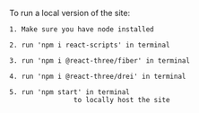 To run a local version of the site:

    1. Make sure you have node installed

    2. run 'npm i react-scripts' in terminal

    3. run 'npm i @react-three/fiber' in terminal

    4. run 'npm i @react-three/drei' in terminal
    
    5. run 'npm start' in terminal
                    to locally host the site